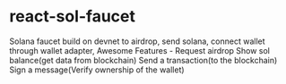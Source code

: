 # react-sol-faucet
Solana faucet build on devnet to airdrop, send solana, connect wallet through wallet adapter, Awesome
Features - 
Request airdrop
Show sol balance(get data from blockchain)
Send a transaction(to the blockchain)
Sign a message(Verify ownership of the wallet)
